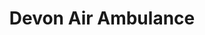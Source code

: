 ---
title: "Devon Air Ambulance"
url: /budleigh-salterton/devon-air-ambulance/
shop: Gebrauchtwaren
---